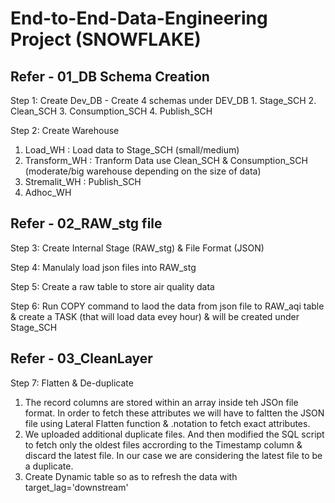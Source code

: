 # End-to-End-Data-Engineering Project (SNOWFLAKE)

## Refer -  01_DB Schema Creation
Step 1: Create Dev_DB - Create 4 schemas under DEV_DB
    1. Stage_SCH
    2. Clean_SCH
    3. Consumption_SCH
    4. Publish_SCH
 
Step 2: Create Warehouse 
  1. Load_WH : Load data to Stage_SCH (small/medium)
  2. Transform_WH : Tranform Data use Clean_SCH & Consumption_SCH (moderate/big warehouse depending on the size of data) 
  3. Stremalit_WH : Publish_SCH
  4. Adhoc_WH 

## Refer - 02_RAW_stg file 
Step 3: Create Internal Stage (RAW_stg) & File Format (JSON)

Step 4: Manulaly load json files into RAW_stg 

Step 5: Create a raw table to store air quality data

Step 6: Run COPY command to laod the data from json file to RAW_aqi table & create a TASK (that will load data evey hour) & will be created under Stage_SCH

## Refer -  03_CleanLayer   
Step 7: Flatten & De-duplicate 
  1. The record columns are stored within an array inside teh JSOn file format. In order to fetch these attributes we will have to faltten the JSON file using Lateral Flatten function & .notation to fetch exact         attributes. 
  2. We uploaded additional duplicate files. And then modified the SQL script to fetch only the oldest files accrording to the Timestamp column & discard the latest file. In our case we are considering the latest file to be a duplicate.
  3. Create Dynamic table so as to refresh the data with target_lag='downstream'



